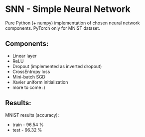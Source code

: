# SNN - Simple Neural Network

Pure Python (+ numpy) implementation of chosen neural network components.
PyTorch only for MNIST dataset.

## Components:
* Linear layer
* ReLU
* Dropout (implemented as inverted dropout)
* CrossEntropy loss
* Mini-batch SGD
* Xavier uniform initialization
* more to come :)

## Results:
MNIST results (accuracy):

* train - 96.54 %
* test - 96.32 %
